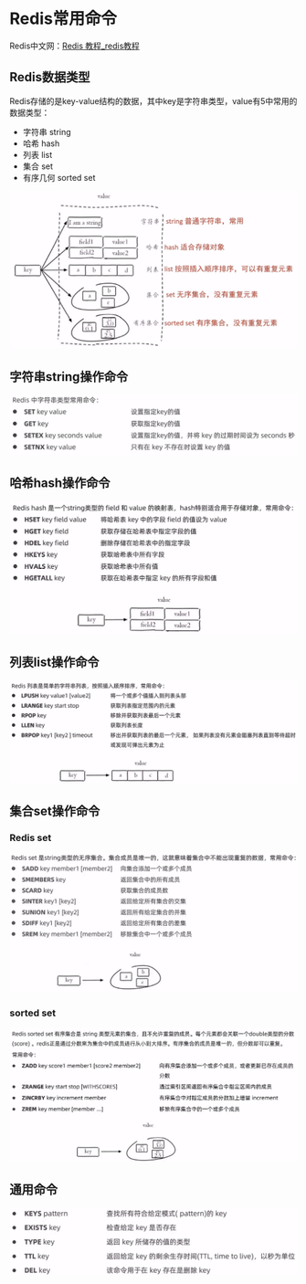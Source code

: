 # Redis常用命令

Redis中文网：[Redis 教程_redis教程](https://www.redis.net.cn/tutorial/3501.html)

## Redis数据类型

Redis存储的是key-value结构的数据，其中key是字符串类型，value有5中常用的数据类型：

- 字符串 string
- 哈希 hash
- 列表 list
- 集合 set
- 有序几何 sorted set

<img src="img/2.Redis常用命令/image-20230601160147729.png" alt="image-20230601160147729" style="zoom: 67%;" />

## 字符串string操作命令

<img src="img/2.Redis常用命令/image-20230602221902764.png" alt="image-20230602221902764" style="zoom: 67%;" />

## 哈希hash操作命令

<img src="img/2.Redis常用命令/image-20230602221739640.png" alt="image-20230602221739640" style="zoom:67%;" />

## 列表list操作命令

<img src="img/2.Redis常用命令/image-20230603110347366.png" alt="image-20230603110347366" style="zoom: 80%;" />

## 集合set操作命令

### Redis set

<img src="img/2.Redis常用命令/image-20230603111345514.png" alt="image-20230603111345514" style="zoom: 80%;" />

### sorted set

<img src="img/2.Redis常用命令/image-20230603112040852.png" alt="image-20230603112040852" style="zoom:80%;" />

## 通用命令

<img src="img/2.Redis常用命令/image-20230603112534618.png" alt="image-20230603112534618"  />